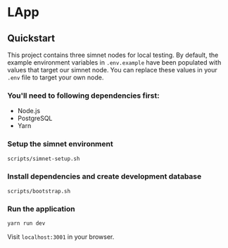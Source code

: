 # LApp

## Quickstart

This project contains three simnet nodes for local testing. By default, the example environment variables in `.env.example` have been populated with values that target our simnet node. You can replace these values in your `.env` file to target your own node.

### You'll need to following dependencies first:

- Node.js
- PostgreSQL
- Yarn

### Setup the simnet environment

```sh
scripts/simnet-setup.sh
```

### Install dependencies and create development database

```
scripts/bootstrap.sh
```

### Run the application

```sh
yarn run dev
```

Visit `localhost:3001` in your browser.
